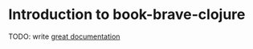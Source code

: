 # Introduction to book-brave-clojure

TODO: write [great documentation](http://jacobian.org/writing/what-to-write/)
